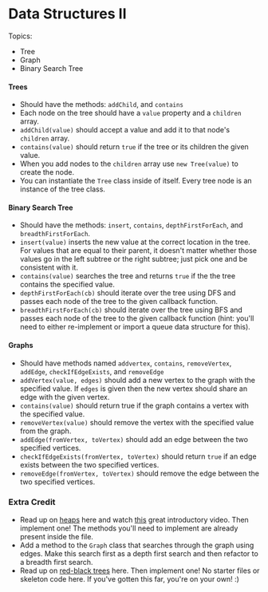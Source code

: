 # Data Structures II

Topics:

 * Tree
 * Graph
 * Binary Search Tree


#### Trees

  * Should have the methods: `addChild`, and `contains`
  * Each node on the tree should have a `value` property and a `children` array.
  * `addChild(value)` should accept a value and add it to that node's `children` array.
  * `contains(value)` should return `true` if the tree or its children the given value.
  * When you add nodes to the `children` array use `new Tree(value)` to create the node.
  * You can instantiate the `Tree` class inside of itself. Every tree node is an instance of the tree class.

#### Binary Search Tree

  * Should have the methods: `insert`, `contains`, `depthFirstForEach`, and `breadthFirstForEach`.
  * `insert(value)` inserts the new value at the correct location in the tree. For values that are equal to their parent, it doesn't matter whether those values go in the left subtree or the right subtree; just pick one and be consistent with it.
  * `contains(value)` searches the tree and returns `true` if the the tree contains the specified value.
  * `depthFirstForEach(cb)` should iterate over the tree using DFS and passes each node of the tree to the given callback function.
  * `breadthFirstForEach(cb)` should iterate over the tree using BFS and passes each node of the tree to the given callback function (hint: you'll need to either re-implement or import a queue data structure for this).

#### Graphs

  * Should have methods named `addvertex`, `contains`, `removeVertex`, `addEdge`, `checkIfEdgeExists`, and `removeEdge`
  * `addVertex(value, edges)` should add a new vertex to the graph with the specified value.  If `edges` is given then the new vertex should share an edge with the given vertex.
  * `contains(value)` should return true if the graph contains a vertex with the specified value.
  * `removeVertex(value)` should remove the vertex with the specified value from the graph.
  * `addEdge(fromVertex, toVertex)` should add an edge between the two specified vertices.
  * `checkIfEdgeExists(fromVertex, toVertex)` should return `true` if an edge exists between the two specified vertices.
  * `removeEdge(fromVertex, toVertex)` should remove the edge between the two specified vertices.


### Extra Credit

 * Read up on [heaps](https://en.wikipedia.org/wiki/Heap_(data_structure)) here and watch [this](https://www.youtube.com/watch?v=WCm3TqScBM8) great introductory video. Then implement one! The methods you'll need to implement are already present inside the file.
 * Add a method to the `Graph` class that searches through the graph using edges. Make this search first as a depth first search and then refactor to a breadth first search.
 * Read up on [red-black trees](https://en.wikipedia.org/wiki/Red%E2%80%93black_tree) here. Then implement one! No starter files or skeleton code here. If you've gotten this far, you're on your own! :)
